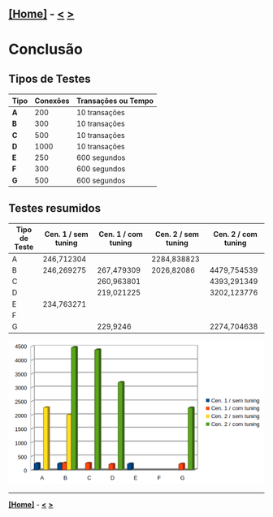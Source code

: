 [**[Home]**](../README.md "Página inicial") - 
[**<**](07_results.md "Testes")
[**>**]()
---

# Conclusão

## Tipos de Testes

| **Tipo** | **Conexões** | **Transações ou Tempo** |
|----------|--------------|-------------------------|
| **A**    | 200          | 10 transações           |
| **B**    | 300          | 10 transações           |
| **C**    | 500          | 10 transações           |
| **D**    | 1000         | 10 transações           |
| **E**    | 250          | 600 segundos            |
| **F**    | 300          | 600 segundos            |
| **G**    | 500          | 600 segundos            |


## Testes resumidos

| **Tipo de Teste**	| **Cen. 1 / sem tuning** |	**Cen. 1 / com tuning**	| **Cen. 2 / sem tuning** | **Cen. 2 / com tuning** |
|-------------------|-------------------------|-------------------------|-------------------------|-------------------------|
| A	                |              246,712304 |                         |             2284,838823 |                         |
| B	                |              246,269275 |              267,479309 |              2026,82086 |             4479,754539 |
| C		            |                         |              260,963801 |                         |             4393,291349 |
| D		            |                         |              219,021225 |                         |             3202,123776 | 
| E	                |              234,763271 |                         |                         |                         |
| F				    |                         |                         |                         |                         |
| G		            |                         |                229,9246 |                         |             2274,704638 |

![Gráfico dos resultados](img/grafico.png)




---

[**[Home]**](../README.md "Página inicial") - 
[**<**](07_results.md "Testes")
[**>**]()